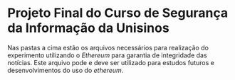 ﻿# Projeto Final do Curso de Segurança da Informação da Unisinos

 Nas pastas a cima estão os arquivos necessários para realização do experimento utilizando o *Ethereum* para garantia de integridade das notícias.
 Este arquivo pode e deve ser utilizado para estudos futuros e desenvolvimentos do uso do *ethereum*.
